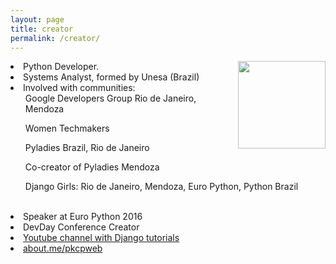 ```yaml
---
layout: page
title: creator 
permalink: /creator/
---
```

<p> 
<img src="{{ site.baseurl }}/img/organizers/paola.jpg" height="140" width="140" align="right" >
<li>Python Developer.</li>
<li>Systems Analyst, formed by Unesa (Brazil)</li>

<li>Involved with communities:
    <ul>Google Developers Group Rio de Janeiro, Mendoza</ul>
    <ul>Women Techmakers</ul>
    <ul>Pyladies Brazil, Rio de Janeiro</ul>
    <ul>Co-creator of Pyladies Mendoza</ul>
    <ul>Django Girls: Rio de Janeiro, Mendoza, Euro Python, Python Brazil</ul>
</li>

<br>
<li>Speaker at Euro Python 2016</li>
<li>DevDay Conference Creator</li>

<li><a href="https://www.youtube.com/pkpacheco">Youtube channel with Django tutorials</a></li>
<li><a href="about.me/pkcpweb">about.me/pkcpweb</a></li>
</p>
